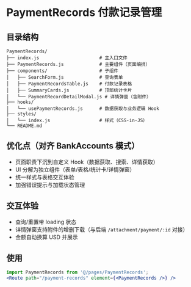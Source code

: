 # PaymentRecords 付款记录管理

## 目录结构

```
PaymentRecords/
├── index.js                      # 主入口文件
├── PaymentRecords.js             # 主要组件（页面编排）
├── components/                   # 子组件
│   ├── SearchForm.js             # 查询表单
│   ├── PaymentRecordsTable.js    # 付款记录表格
│   ├── SummaryCards.js           # 顶部统计卡片
│   └── PaymentRecordDetailModal.js # 详情弹窗（含附件）
├── hooks/
│   └── usePaymentRecords.js      # 数据获取与业务逻辑 Hook
├── styles/
│   └── index.js                  # 样式（CSS-in-JS）
└── README.md
```

## 优化点（对齐 BankAccounts 模式）
- 页面职责下沉到自定义 Hook（数据获取、搜索、详情获取）
- UI 分解为独立组件（表单/表格/统计卡/详情弹窗）
- 统一样式与表格交互体验
- 加强错误提示与加载状态管理

## 交互体验
- 查询/重置带 loading 状态
- 详情弹窗支持附件的增删下载（与后端 `/attachment/payment/:id` 对接）
- 金额自动换算 USD 并展示

## 使用
```jsx
import PaymentRecords from '@/pages/PaymentRecords';
<Route path="/payment-records" element={<PaymentRecords />} />
```
